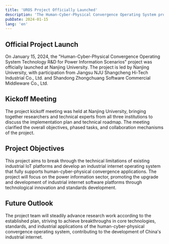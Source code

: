 ```yaml
---
title: 'UROS Project Officially Launched'
description: 'The Human-Cyber-Physical Convergence Operating System project for power information scenarios has been officially launched, with Nanjing University and industry partners working together to advance the project.'
pubDate: 2024-01-15
lang: 'en'
---
```


## Official Project Launch

On January 15, 2024, the "Human-Cyber-Physical Convergence Operating System Technology R&D for Power Information Scenarios" project was officially launched at Nanjing University. The project is led by Nanjing University, with participation from Jiangsu NJU Shangcheng Hi-Tech Industrial Co., Ltd. and Shandong Zhongchuang Software Commercial Middleware Co., Ltd.

## Kickoff Meeting

The project kickoff meeting was held at Nanjing University, bringing together researchers and technical experts from all three institutions to discuss the implementation plan and technical roadmap. The meeting clarified the overall objectives, phased tasks, and collaboration mechanisms of the project.

## Project Objectives

This project aims to break through the technical limitations of existing industrial IoT platforms and develop an industrial internet operating system that fully supports human-cyber-physical convergence applications. The project will focus on the power information sector, promoting the upgrade and development of industrial internet software platforms through technological innovation and standards development.

## Future Outlook

The project team will steadily advance research work according to the established plan, striving to achieve breakthroughs in core technologies, standards, and industrial applications of the human-cyber-physical convergence operating system, contributing to the development of China's industrial internet.

